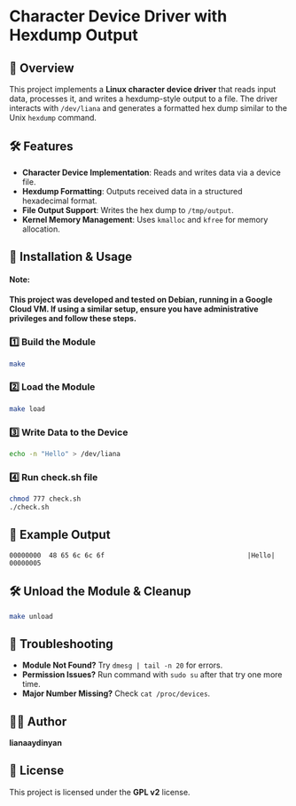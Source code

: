 # Character Device Driver with Hexdump Output

## 📌 Overview
This project implements a **Linux character device driver** that reads input data, processes it, and writes a hexdump-style output to a file. 
The driver interacts with `/dev/liana` and generates a formatted hex dump similar to the Unix `hexdump` command.

## 🛠 Features
- **Character Device Implementation**: Reads and writes data via a device file.
- **Hexdump Formatting**: Outputs received data in a structured hexadecimal format.
- **File Output Support**: Writes the hex dump to `/tmp/output`.
- **Kernel Memory Management**: Uses `kmalloc` and `kfree` for memory allocation.

## 🚀 Installation & Usage
#### Note:
#### This project was developed and tested on Debian, running in a Google Cloud VM. If using a similar setup, ensure you have administrative privileges and follow these steps.
### 1️⃣ Build the Module
```sh
make
```
### 2️⃣ Load the Module
```sh
make load
```

### 3️⃣ Write Data to the Device
```sh
echo -n "Hello" > /dev/liana
```

### 4️⃣ Run check.sh file
```sh
chmod 777 check.sh
./check.sh
```

## 📄 Example Output
```
00000000  48 65 6c 6c 6f                                    |Hello|
00000005
```

## 🛠 Unload the Module & Cleanup
```sh
make unload
```



## 📝 Troubleshooting
- **Module Not Found?** Try `dmesg | tail -n 20` for errors.
- **Permission Issues?** Run command with `sudo su` after that try one more time.
- **Major Number Missing?** Check `cat /proc/devices`.

## 👨‍💻 Author
**lianaaydinyan**

## 📜 License
This project is licensed under the **GPL v2** license.  